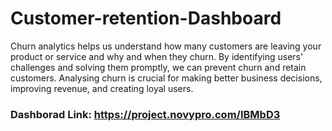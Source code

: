 # Customer-retention-Dashboard
Churn analytics helps us understand how many customers are leaving your product or service and why and when they churn. 
By identifying users' challenges and solving them promptly, we can prevent churn and retain customers. 
Analysing churn is crucial for making better business decisions, improving revenue, and creating loyal users.

### Dashborad Link: https://project.novypro.com/IBMbD3
